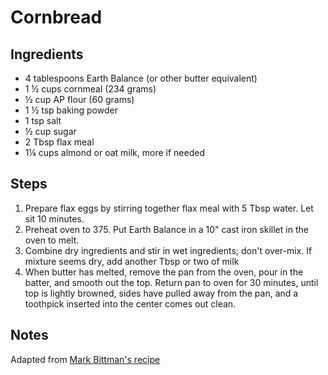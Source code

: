 # Cornbread

## Ingredients

- 4 tablespoons Earth Balance (or other butter equivalent)
- 1 ½ cups cornmeal (234 grams)
- ½ cup AP flour (60 grams)
- 1 ½ tsp baking powder
- 1 tsp salt
- ½ cup sugar
- 2 Tbsp flax meal
- 1¼ cups almond or oat milk, more if needed

## Steps

1. Prepare flax eggs by stirring together flax meal with 5 Tbsp water. Let sit 10 minutes.
1. Preheat oven to 375. Put Earth Balance in a 10" cast iron skillet in the oven to melt.
1. Combine dry ingredients and stir in wet ingredients; don't over-mix. If mixture seems dry, add another Tbsp or two of milk
1. When butter has melted, remove the pan from the oven, pour in the batter, and smooth out the top. Return pan to oven for 30 minutes, until top is lightly browned, sides have pulled away from the pan, and a toothpick inserted into the center comes out clean.

## Notes

Adapted from [Mark Bittman's recipe](https://cooking.nytimes.com/recipes/9375-cornbread)
